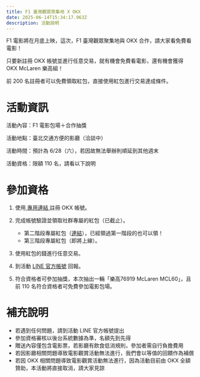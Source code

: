 ```yaml
---
title: F1 臺灣觀眾聚集地 X OKX
date: 2025-06-14T15:34:17.963Z
description: 活動說明
---
```

F1 電影將在月底上映，這次，F1 臺灣觀眾聚集地與 OKX 合作，請大家看免費看電影！

只要新註冊 OKX 帳號並進行任意交易，就有機會免費看電影，還有機會獲得 OKX McLaren 樂高組！

前 200 名註冊者可以免費領取紅包，直接使用紅包進行交易達成條件。

# 活動資訊

活動內容：F1 電影包場＋合作抽獎

活動地點：臺北交通方便的影廳（洽談中）

活動時間：預計為 6/28（六），若因故無法舉辦則順延到其他週末

活動資格：限額 110 名，請看以下說明

# 參加資格

1. 使用[ 專用連結 ](https://s.tsheep.co/f1okx)註冊 OKX 帳號。
2. 完成帳號驗證並領取社群專屬的紅包（已截止）。

   * 第二階段專屬紅包（[連結](https://okx.com/crypto-gifts/LBFBYOPU?route_biz=gift&channelId=90864154)），已經領過第一階段的也可以領！
   * 第三階段專屬紅包（即將上線）。
3. 使用紅包的錢進行任意交易。
4. 到活動 [LINE 官方帳號](https://s.tsheep.co/f1okxline) 回報。
5. 符合資格者可參加抽獎，本次抽出一輛「樂高76919 McLaren MCL60」，且前 110 名符合資格者可免費參加電影包場。

# 補充說明

* 若遇到任何問題，請到活動 LINE 官方帳號提出
* 參加資格審核以後台系統數據為準，名額先到先得
* 贈送內容僅包含電影票，若影廳有飲食低消規則，參加者需自行負擔費用
* 若因影廳相關問題導致電影觀賞活動無法進行，我們會以等值的回饋作為補償
* 若因 OKX 相關問題導致電影觀賞活動無法進行，因為活動目前由 OKX 全額贊助，本活動將直接取消，請大家見諒
